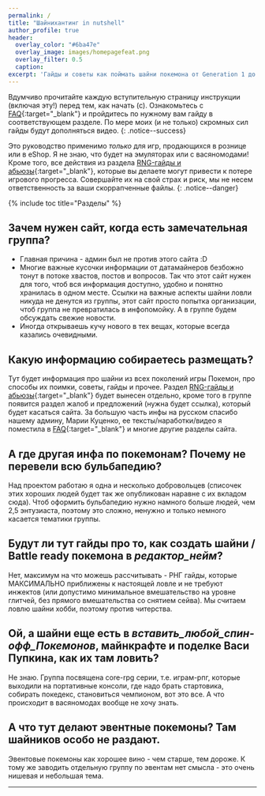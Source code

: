```yaml
---
permalink: /
title: "Шайнихантинг in nutshell"
author_profile: true
header:
  overlay_color: "#6ba47e"
  overlay_image: images/homepagefeat.png
  overlay_filter: 0.5
  caption:
excerpt: 'Гайды и советы как поймать шайни покемона от Generation 1 до Generation 7.<br />**Последнее изменение:** 31 декабря 2018'
---
```




Вдумчиво прочитайте каждую вступительную страницу инструкции (включая эту!) перед тем, как начать (с). Ознакомьтесь с [FAQ](faq){:target="_blank"} и пройдитесь по нужному вам гайду в соответствующем разделе. По мере моих (и не только) скромных сил гайды будут дополняться видео.
{: .notice--success}

Это руководство применимо _только_ для игр, продающихся в рознице или в eShop. Я не знаю, что будет на эмуляторах или с васяномодами!    
Кроме того, все действия из раздела [RNG-гайды и абьюзы](rngabuse){:target="_blank"}, которые вы делаете могут привести к потере игрового прогресса. Совершайте их на свой страх и риск, мы не несем ответственность за ваши скоррапченные файлы.
{: .notice--danger}

{% include toc title="Разделы" %}

## Зачем нужен сайт, когда есть замечательная группа?

+ Главная причина - админ был не против этого сайта :D
+ Многие важные кусочки информации от датамайнеров безбожно тонут в потоке хвастов, постов и вопросов. Так что этот сайт нужен для того, чтоб вся информация доступно, удобно и понятно хранилась в одном месте. Ссылки на важные аспекты шайни ловли никуда не денутся из группы, этот сайт просто попытка организации, чтоб группа не превратилась в инфопомойку. А в группе будем обсуждать свежие новости.
+ Иногда открываешь кучу нового в тех вещах, которые всегда казались очевидными. 

## Какую информацию собираетесь размещать?

Тут будет информация про шайни из всех поколений игры Покемон, про способы их поимки, советы, гайды и прочее. Раздел [RNG-гайды и абьюзы](rngabuse){:target="_blank"} будет вынесен отдельно, кроме того в группе появится раздел жалоб и предложений (нужна будет ссылка), который будет касаться сайта. За большую часть инфы на русском спасибо нашему админу, Марии Куценко, ее тексты/наработки/видео я поместила в [FAQ](faq){:target="_blank"} и многие другие разделы сайта. 


## А где другая инфа по покемонам? Почему не перевели всю бульбапедию?

Над проектом работаю я одна и несколько добровольцев (списочек этих хороших людей будет так же опубликован наравне с их вкладом сюда). Чтоб оформить бульбапедию нужно намного больше людей, чем 2,5 энтузиаста, поэтому это сложно, ~~не~~нужно и только немного касается тематики группы. 


##  Будут ли тут гайды про то, как создать шайни / Battle ready покемона в *редактор_нейм*?

Нет, максимум на что можешь рассчитывать - РНГ гайды, которые МАКСИМАЛЬНО приближены к настоящей ловле и не требуют инжектов (или допустимо минимальное вмешательство на уровне глитчей, без прямого вмешательства со снятием сейва). Мы считаем ловлю шайни хобби, поэтому против читерства.

## Ой, а шайни еще есть в *вставить_любой_спин-офф_Покемонов*, майнкрафте и поделке Васи Пупкина, как их там ловить?

Не знаю. Группа посвящена core-rpg серии, т.е. играм-рпг, которые выходили на портативные консоли, где надо брать стартовика, собирать покедекс, становиться чемпионом, вот это все. А что происходит в васяномодах вообще не хочу знать.

## А что тут делают эвентные покемоны? Там шайников особо не раздают.

Эвентовые покемоны как хорошее вино - чем старше, тем дороже. К тому же заводить отдельную группу по эвентам нет смысла - это очень нишевая и небольшая тема. 

___
